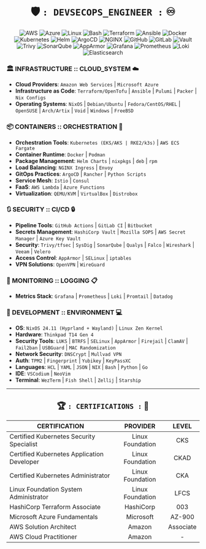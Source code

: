 <div align="center">

# 🛡️ ` : DEVSECOPS_ENGINEER : ` ♾️

![AWS](https://img.shields.io/badge/-Amazon_Web_Services-232F3E?style=flat-square&logo=amazonwebservices&logoColor=white)
![Azure](https://custom-icon-badges.demolab.com/badge/Microsoft%20Azure-0089D6?logo=msazure&logoColor=white)
![Linux](https://img.shields.io/badge/-Linux-FCC624?style=flat-square&logo=linux&logoColor=black)
![Bash](https://img.shields.io/badge/-Bash-4EAA25?style=flat-square&logo=gnu-bash&logoColor=white)
![Terraform](https://img.shields.io/badge/-Terraform-7B42BC?style=flat-square&logo=terraform&logoColor=white)
![Ansible](https://img.shields.io/badge/-Ansible-EE0000?style=flat-square&logo=ansible&logoColor=white)
![Docker](https://img.shields.io/badge/-Docker-2496ED?style=flat-square&logo=docker&logoColor=white)
![Kubernetes](https://img.shields.io/badge/-Kubernetes-326CE5?style=flat-square&logo=kubernetes&logoColor=white)
![Helm](https://img.shields.io/badge/-Helm-0F1689?style=flat-square&logo=helm&logoColor=white)
![ArgoCD](https://img.shields.io/badge/-ArgoCD-EF7B4D?style=flat-square&logo=argo&logoColor=white)
![NGINX](https://img.shields.io/badge/-NGINX-009639?style=flat-square&logo=nginx&logoColor=white)
![GitHub](https://img.shields.io/badge/-GitHub_Actions-181717?style=flat-square&logo=github&logoColor=white)
![GitLab](https://img.shields.io/badge/-GitLab_CI-FCA121?style=flat-square&logo=gitlab&logoColor=white)
![Vault](https://img.shields.io/badge/-HashiCorp_Vault-000000?style=flat-square&logo=vault&logoColor=white)
![Trivy](https://img.shields.io/badge/-Trivy-1904DA?style=flat&logo=trivy&logoColor=white)
![SonarQube](https://img.shields.io/badge/-SonarQube-4E9BCD?style=flat-square&logo=sonarqube&logoColor=white)
![AppArmor](https://img.shields.io/badge/-AppArmor-3C6EB4?style=flat-square&logo=apparmor&logoColor=white)
![Grafana](https://img.shields.io/badge/-Grafana-F46800?style=flat-square&logo=grafana&logoColor=white)
![Prometheus](https://img.shields.io/badge/-Prometheus-E6522C?style=flat-square&logo=prometheus&logoColor=white)
![Loki](https://img.shields.io/badge/-Loki-F5A800?style=flat-square&logo=grafana&logoColor=white)
![Elasticsearch](https://img.shields.io/badge/-ELK_Stack-005571?style=flat-square&logo=elasticsearch&logoColor=white)

</div>

### 🏛️ INFRASTRUCTURE :: CLOUD_SYSTEM ☁️
- **Cloud Providers**: `Amazon Web Services` | `Microsoft Azure`
- **Infrastructure as Code**: `Terraform/OpenTofu` | `Ansible` | `Pulumi` | `Packer` | `Nix Configs`
- **Operating Systems**: `NixOS` | `Debian/Ubuntu` | `Fedora/CentOS/RHEL` | `OpenSUSE` | `Arch/Artix` | `Void` | `Windows` | `FreeBSD`

### 📦 CONTAINERS :: ORCHESTRATION 🐋
- **Orchestration Tools**: `Kubernetes (EKS/AKS | RKE2/k3s)` | `AWS ECS Fargate`
- **Container Runtime**: `Docker` | `Podman`
- **Package Management**: `Helm Charts` | `nixpkgs` | `deb` | `rpm`
- **Load Balancing**: `NGINX Ingress` | `Envoy`
- **GitOps Practices**: `ArgoCD` | `Rancher` | `Python Scripts`
- **Service Mesh**: `Istio` | `Consul`
- **FaaS**: `AWS Lambda` | `Azure Functions`
- **Virtualization**: `QEMU/KVM` | `VirtualBox` | `Distrobox`

### 🔃 SECURITY :: CI/CD 🔒
- **Pipeline Tools**: `GitHub Actions` | `GitLab CI` | `Bitbucket`
- **Secrets Management**: `HashiCorp Vault` | `Mozilla SOPS` | `AWS Secret Manager` | `Azure Key Vault`
- **Security**: `Trivy/tfsec` | `SysDig` | `SonarQube` | `Qualys` | `Falco` | `Wireshark` | `Veeam`  | `Velero`
- **Access Control**: `AppArmor` | `SELinux` | `iptables`
- **VPN Solutions**: `OpenVPN` | `WireGuard`

### 📶 MONITORING :: LOGGING 📋
- **Metrics Stack**: `Grafana` | `Prometheus` | `Loki` | `Promtail` | `Datadog`

### 🔧 DEVELOPMENT :: ENVIRONMENT 💻
- **OS**: `NixOS 24.11 (Hyprland + Wayland)` | `Linux Zen Kernel`
- **Hardware**: `Thinkpad T14 Gen 4`
- **Security Tools**: `LUKS` | `BTRFS` | `SELinux` | `AppArmor` | `Firejail` | `ClamAV` | `Fail2ban` | `USBGuard` | `MAC Randomization`
- **Network Security**: `DNSCrypt` | `Mullvad VPN`
- **Auth**: `TPM2` | `Fingerprint` | `Yubikey` | `KeyPassXC`
- **Languages**: `HCL` | `YAML` | `JSON` | `NIX` | `Bash` | `Python` | `Go`
- **IDE**: `VSCodium` | `NeoVim`
- **Terminal**: `WezTerm` | `Fish Shell` | `Zellij` | `Starship`

---

<div align="center">

## 🏆 ` : CERTIFICATIONS : ` 📜

| CERTIFICATION | PROVIDER | LEVEL |
|--------------|:----------:|:--------:|
| Certified Kubernetes Security Specialist | Linux Foundation | CKS |
| Certified Kubernetes Application Developer | Linux Foundation | CKAD |
| Certified Kubernetes Administrator | Linux Foundation | CKA |
| Linux Foundation System Administrator | Linux Foundation | LFCS |
| HashiCorp Terraform Associate | HashiCorp | 003 |
| Microsoft Azure Fundamentals | Microsoft | AZ-900 |
| AWS Solution Architect | Amazon | Associate |
| AWS Cloud Practitioner | Amazon | - |

</div>
